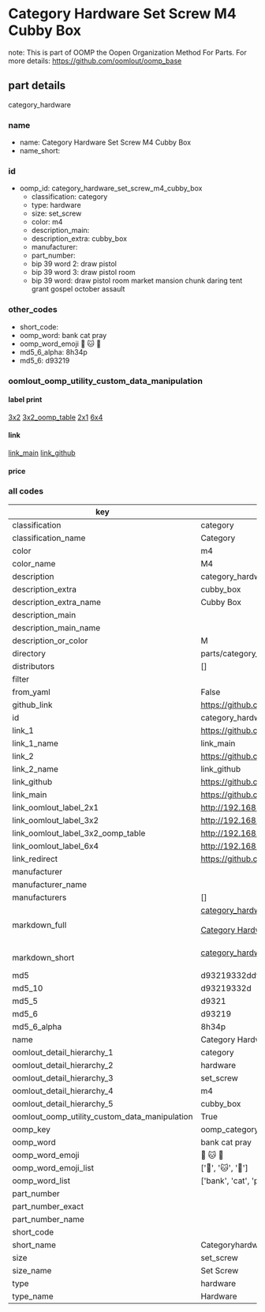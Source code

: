 # Category Hardware Set Screw M4 Cubby Box  

note: This is part of OOMP the Oopen Organization Method For Parts. For more details: https://github.com/oomlout/oomp_base

##  part details
  



category_hardware



### name
* name: Category Hardware Set Screw M4 Cubby Box
* name_short: 
### id
* oomp_id: category_hardware_set_screw_m4_cubby_box
  * classification: category
  * type: hardware
  * size: set_screw
  * color: m4
  * description_main: 
  * description_extra: cubby_box
  * manufacturer: 
  * part_number: 
  * bip 39 word 2: draw pistol
  * bip 39 word 3: draw pistol room
  * bip 39 word: draw pistol room market mansion chunk daring tent grant gospel october assault

### other_codes
* short_code: 
* oomp_word: bank cat pray
* oomp_word_emoji :bank: :cat: :pray:
* md5_6_alpha: 8h34p
* md5_6: d93219






### oomlout_oomp_utility_custom_data_manipulation
#### label print
[3x2](http://192.168.1.245:1112/?label=oomp%208h34p)
[3x2_oomp_table](http://192.168.1.108:1112/?label=oomp%208h34p)
[2x1](http://192.168.1.242:1112/?label=oomp%208h34p)
[6x4](http://192.168.1.55:1112/?label=oomp%208h34p)    

#### link

[link_main](https://github.com/oomlout/oomlout_oomp_version_1_messy/tree/main/parts/category_hardware_set_screw_m4_cubby_box) [link_github](https://github.com/oomlout/oomlout_oomp_version_1_messy/tree/main/parts/category_hardware_set_screw_m4_cubby_box)                             

#### price







### all codes 
| key | value |  
| --- | --- |  
| classification | category |  
| classification_name | Category |  
| color | m4 |  
| color_name | M4 |  
| description | category_hardware |  
| description_extra | cubby_box |  
| description_extra_name | Cubby Box |  
| description_main |  |  
| description_main_name |  |  
| description_or_color | M  |  
| directory | parts/category_hardware_set_screw_m4_cubby_box |  
| distributors | [] |  
| filter |  |  
| from_yaml | False |  
| github_link | https://github.com/oomlout/oomlout_oomp_part_src/tree/main/parts/category_hardware_set_screw_m4_cubby_box |  
| id | category_hardware_set_screw_m4_cubby_box |  
| link_1 | https://github.com/oomlout/oomlout_oomp_version_1_messy/tree/main/parts/category_hardware_set_screw_m4_cubby_box |  
| link_1_name | link_main |  
| link_2 | https://github.com/oomlout/oomlout_oomp_version_1_messy/tree/main/parts/category_hardware_set_screw_m4_cubby_box |  
| link_2_name | link_github |  
| link_github | https://github.com/oomlout/oomlout_oomp_version_1_messy/tree/main/parts/category_hardware_set_screw_m4_cubby_box |  
| link_main | https://github.com/oomlout/oomlout_oomp_version_1_messy/tree/main/parts/category_hardware_set_screw_m4_cubby_box |  
| link_oomlout_label_2x1 | http://192.168.1.242:1112/?label=oomp%208h34p |  
| link_oomlout_label_3x2 | http://192.168.1.245:1112/?label=oomp%208h34p |  
| link_oomlout_label_3x2_oomp_table | http://192.168.1.108:1112/?label=oomp%208h34p |  
| link_oomlout_label_6x4 | http://192.168.1.55:1112/?label=oomp%208h34p |  
| link_redirect | https://github.com/oomlout/oomlout_oomp_version_1_messy/tree/main/parts/category_hardware_set_screw_m4_cubby_box |  
| manufacturer |  |  
| manufacturer_name |  |  
| manufacturers | [] |  
| markdown_full | [category_hardware_set_screw_m4_cubby_box](none)<br>[](none)<br>[Category Hardware Set Screw M4 Cubby Box](none)<br><br> |  
| markdown_short | [category_hardware_set_screw_m4_cubby_box](none)<br><br> |  
| md5 | d93219332ddf46f0a2c3a88377e95a13 |  
| md5_10 | d93219332d |  
| md5_5 | d9321 |  
| md5_6 | d93219 |  
| md5_6_alpha | 8h34p |  
| name | Category Hardware Set Screw M4 Cubby Box |  
| oomlout_detail_hierarchy_1 | category |  
| oomlout_detail_hierarchy_2 | hardware |  
| oomlout_detail_hierarchy_3 | set_screw |  
| oomlout_detail_hierarchy_4 | m4 |  
| oomlout_detail_hierarchy_5 | cubby_box |  
| oomlout_oomp_utility_custom_data_manipulation | True |  
| oomp_key | oomp_category_hardware_set_screw_m4_cubby_box |  
| oomp_word | bank cat pray |  
| oomp_word_emoji | :bank: :cat: :pray: |  
| oomp_word_emoji_list | [':bank:', ':cat:', ':pray:'] |  
| oomp_word_list | ['bank', 'cat', 'pray'] |  
| part_number |  |  
| part_number_exact |  |  
| part_number_name |  |  
| short_code |  |  
| short_name | Categoryhardware |  
| size | set_screw |  
| size_name | Set Screw |  
| type | hardware |  
| type_name | Hardware |  
